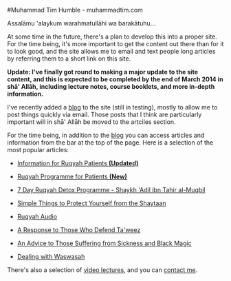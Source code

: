 [title: Muhammad Tim Humble - muhammadtim.com]:/
[menu: Home]:/
[menu-locgroup: primary]:/
[order: 1]:/

#Muhammad Tim Humble - muhammadtim.com

Assalāmu 'alaykum warahmatullāhi wa barakātuhu…

At some time in the future, there's a plan to develop this into a proper site. For the time being, it's more important to get the content out there than for it to look good, and the site allows me to email and text people long articles by referring them to a short link on this site.

**Update: I've finally got round to making a major update to the site content, and this is expected to be completed by the end of March 2014 in shā' Allāh, including lecture notes, course booklets, and more in-depth information.**

I've recently added a [blog](/blog) to the site (still in testing), mostly to allow me to post things quickly via email. Those posts that I think are particularly important will in shā' Allāh be moved to the artciles section. 

For the time being, in addition to the [blog](/blog) you can access articles and information from the bar at the top of the page. Here is a selection of the most popular articles:

* [Information for Ruqyah Patients **(Updated)**](/ruqyah)

* [Ruqyah Programme for Patients **(New)**](/programme)

* [7 Day Ruqyah Detox Programme - Shaykh 'Adil ibn Tahir al-Muqbil](/7dayrd)

* [Simple Things to Protect Yourself from the Shaytaan](/protectys)

* [Ruqyah Audio](/audio)

* [A Response to Those Who Defend Ta'weez](/taweez)

* [An Advice to Those Suffering from Sickness and Black Magic](/anadvice)

* [Dealing with Waswasah](/waswasah)

There's also a selection of [video lectures](/video), and you can [contact me](/contact).
